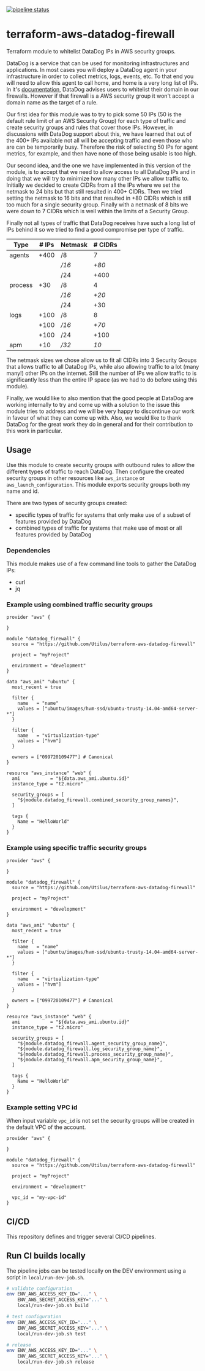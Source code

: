 [![pipeline status](https://gitlab.com/utilus/open-source/terraform-aws-datadog-firewall-cicd/badges/master/pipeline.svg)](https://gitlab.com/utilus/open-source/terraform-aws-datadog-firewall-cicd/commits/master)

# terraform-aws-datadog-firewall

Terraform module to whitelist DataDog IPs in AWS security groups.

DataDog is a service that can be used for monitoring infrastructures and applications.
In most cases you will deploy a DataDog agent in your infrastructure in order to collect metrics, logs, events, etc.
To that end you will need to allow this agent to call home, and home is a very long list of IPs. 
In it's [documentation](https://docs.datadoghq.com/agent/network/), DataDog advises users to whitelist their domain in our firewalls.
However if that firewall is a AWS security group it won't accept a domain name as the target of a rule.

Our first idea for this module was to try to pick some 50 IPs (50 is the default rule limit of an AWS Security Group) for each type of traffic and create security groups and rules that cover those IPs.
However, in discussions with DataDog support about this, we have learned that out of the 400+ IPs available not all will be accepting traffic and even those who are can be temporarily busy.
Therefore the risk of selecting 50 IPs for agent metrics, for example, and then have none of those being usable is too high.

Our second idea, and the one we have implemented in this version of the module, is to accept that we need to allow access to all DataDog IPs and in doing that we will try to minimize how many other IPs we allow traffic to.
Initially we decided to create CIDRs from all the IPs where we set the netmask to 24 bits but that still resulted in 400+ CIDRs.
Then we tried setting the netmask to 16 bits and that resulted in +80 CIDRs which is still too much for a single security group.
Finally with a netmask of 8 bits we were down to 7 CIDRs which is well within the limits of a Security Group.

Finally not all types of traffic that DataDog receives have such a long list of IPs behind it so we tried to find a good compromise per type of traffic.

| Type    | # IPs | Netmask | # CIDRs |
| ------- | ----- | ------- | ------- |
| agents  | +400  | /8      | 7       |
|         |       | */16*   | *+80*   |
|         |       | /24     | +400    |
| process | +30   | /8      | 4       |
|         |       | */16*   | *+20*   |
|         |       | /24     | +30     |    
| logs    | +100  | /8      | 8       |
|         | +100  | */16*   | *+70*   |
|         | +100  | /24     | +100    |
| apm     | +10   | */32*   | *10*    |

The netmask sizes we chose allow us to fit all CIDRs into 3 Security Groups that allows traffic to all DataDog IPs, while also allowing traffic to a lot
(many many!) other IPs on the internet.
Still the number of IPs we allow traffic to is significantly less than the entire IP space (as we had to do before using this module).

Finally, we would like to also mention that the good people at DataDog are working internally to try and come up with a solution to the issue this module tries to address and we will be very happy to
discontinue our work in favour of what they can come up with.
Also, we would like to thank DataDog for the great work they do in general and for their contribution to this work in particular.

## Usage

Use this module to create security groups with outbound rules to allow the different types of traffic to reach DataDog.
Then configure the created security groups in other resources like `aws_instance` or `aws_launch_configuration`.
This module exports security groups both my name and id.

There are two types of security groups created:

* specific types of traffic for systems that only make use of a subset of features provided by DataDog
* combined types of traffic for systems that make use of most or all features provided by DataDog


### Dependencies

This module makes use of a few command line tools to gather the DataDog IPs:
* curl
* jq

### Example using combined traffic security groups

```hcl
provider "aws" {

}

module "datadog_firewall" {
  source = "https://github.com/Utilus/terraform-aws-datadog-firewall"
  
  project = "myProject"
  
  environment = "development"
}

data "aws_ami" "ubuntu" {
  most_recent = true

  filter {
    name   = "name"
    values = ["ubuntu/images/hvm-ssd/ubuntu-trusty-14.04-amd64-server-*"]
  }

  filter {
    name   = "virtualization-type"
    values = ["hvm"]
  }

  owners = ["099720109477"] # Canonical
}

resource "aws_instance" "web" {
  ami           = "${data.aws_ami.ubuntu.id}"
  instance_type = "t2.micro"
  
  security_groups = [
    "${module.datadog_firewall.combined_security_group_names}",
  ]

  tags {
    Name = "HelloWorld"
  }
}
```

### Example using specific traffic security groups

```hcl
provider "aws" {

}

module "datadog_firewall" {
  source = "https://github.com/Utilus/terraform-aws-datadog-firewall"
  
  project = "myProject"
  
  environment = "development"
}

data "aws_ami" "ubuntu" {
  most_recent = true

  filter {
    name   = "name"
    values = ["ubuntu/images/hvm-ssd/ubuntu-trusty-14.04-amd64-server-*"]
  }

  filter {
    name   = "virtualization-type"
    values = ["hvm"]
  }

  owners = ["099720109477"] # Canonical
}

resource "aws_instance" "web" {
  ami           = "${data.aws_ami.ubuntu.id}"
  instance_type = "t2.micro"
  
  security_groups = [
    "${module.datadog_firewall.agent_security_group_name}",
    "${module.datadog_firewall.log_security_group_name}",
    "${module.datadog_firewall.process_security_group_name}",
    "${module.datadog_firewall.apm_security_group_name}",
  ]

  tags {
    Name = "HelloWorld"
  }
}
```

### Example setting VPC id

When input variable `vpc_id` is not set the security groups will be created in the default VPC of the account.

```hcl
provider "aws" {

}

module "datadog_firewall" {
  source = "https://github.com/Utilus/terraform-aws-datadog-firewall"
  
  project = "myProject"
  
  environment = "development"
  
  vpc_id = "my-vpc-id"
}
```

## CI/CD

This repository defines and trigger several CI/CD pipelines.

## Run CI builds locally
The pipeline jobs can be tested locally on the DEV environment using a script in `local/run-dev-job.sh`.

```bash
# validate configuration
env ENV_AWS_ACCESS_KEY_ID="..." \
    ENV_AWS_SECRET_ACCESS_KEY="..." \
    local/run-dev-job.sh build

# test configuration
env ENV_AWS_ACCESS_KEY_ID="..." \
    ENV_AWS_SECRET_ACCESS_KEY="..." \
    local/run-dev-job.sh test

# release
env ENV_AWS_ACCESS_KEY_ID="..." \
    ENV_AWS_SECRET_ACCESS_KEY="..." \
    local/run-dev-job.sh release
```
